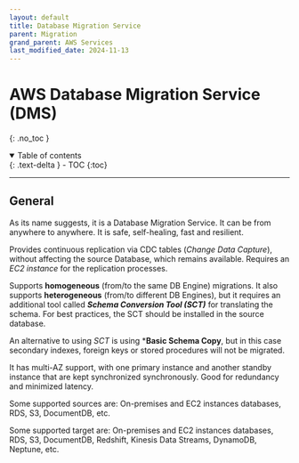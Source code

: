 ```yaml
---
layout: default
title: Database Migration Service
parent: Migration
grand_parent: AWS Services
last_modified_date: 2024-11-13
---
```


# AWS Database Migration Service (DMS)
{: .no_toc }

<details open markdown="block">
  <summary>
    Table of contents
  </summary>
  {: .text-delta }
- TOC
{:toc}
</details>

---

## General

As its name suggests, it is a Database Migration Service. It can be from anywhere to anywhere. It is safe, self-healing, fast and resilient.

Provides continuous replication via CDC tables (*Change Data Capture*), without affecting the source Database, which remains available. Requires an *EC2 instance* for the replication processes.

Supports **homogeneous** (from/to the same DB Engine) migrations. It also supports **heterogeneous** (from/to different DB Engines), but it requires an additional tool called ***Schema Conversion Tool (SCT)*** for translating the schema. For best practices, the SCT should be installed in the source database.

An alternative to using *SCT* is using ***Basic Schema Copy**, but in this case secondary indexes, foreign keys or stored procedures will not be migrated.

It has multi-AZ support, with one primary instance and another standby instance that are kept synchronized synchronously. Good for redundancy and minimized latency.

Some supported sources are: On-premises and EC2 instances databases, RDS, S3, DocumentDB, etc.

Some supported target are:  On-premises and EC2 instances databases, RDS, S3, DocumentDB, Redshift, Kinesis Data Streams, DynamoDB, Neptune, etc.
